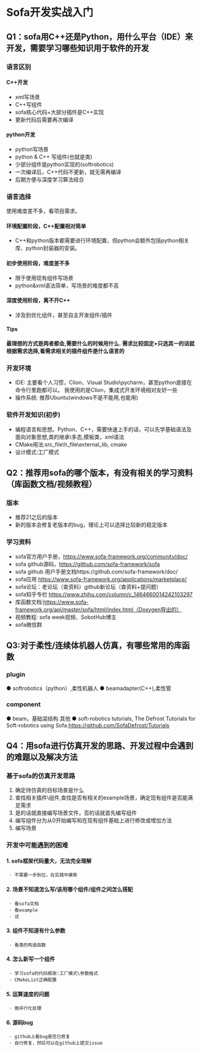 # Sofa开发实战入门

## Q1：sofa用C++还是Python，用什么平台（IDE）来开发，需要学习哪些知识用于软件的开发

### 语言区别
#### C++开发
 - xml写场景
 - C++写组件
 - sofa核心代码+大部分插件是C++实现
 - 更新代码后需要再次编译
#### python开发
 - python写场景
 - python & C++ 写组件(也就是类)
 - 少部分组件是python实现的(softrobotics)
 - 一次编译后，C++代码不更新，就无需再编译
 - 后期方便与深度学习算法结合
### 语言选择
使用难度差不多，看项目需求。

#### 环境配置阶段，C++配置相对简单
  - C++和python版本都需要进行环境配置，但python会额外包括python相关库、python封装器的安装。
#### 初步使用阶段，难度差不多
 - 限于使用现有组件写场景
 - python&xml语法简单，写场景的难度都不高
#### 深度使用阶段，离不开C++
 - 涉及到优化组件，甚至自主开发组件/插件
#### Tips
**最理想的方式是两者都会,需要什么的时候用什么.**
**需求比较固定+只选其一的话就根据需求选择,看需求相关的插件组件是什么语言的**

### 开发环境
 - IDE: 主要看个人习惯，Clion、Visual Studio\pycharm，甚至python直接在命令行里跑都可以。
我使用的是Clion，集成式开发环境相对友好一些
 - 操作系统: 推荐Ubuntu(windows不是不能用,也能用)

### 软件开发知识(初步)
- 编程语言和思想。Python、C++，需要快速上手的话，可以先学基础语法及面向对象思想,类的继承\多态\,模板类，xml语法
- CMake用法:src_file\h_file\external_lib, cmake
- 设计模式:工厂模式
## Q2：推荐用sofa的哪个版本，有没有相关的学习资料（库函数文档/视频教程）
### 版本
 - 推荐21之后的版本
 - 新的版本会修复老版本的bug，理论上可以选择比较新的稳定版本

### 学习资料
 - sofa官方用户手册，https://www.sofa-framework.org/community/doc/
 - sofa github源码，https://github.com/sofa-framework/sofa
 - sofa github 用户手册文档https://github.com/sofa-framework/doc/
 - sofa应用 https://www.sofa-framework.org/applications/marketplace/
 - sofa论坛：老论坛（查资料）github新论坛（查资料+提问题）
 - sofa知乎专栏 https://www.zhihu.com/column/c_1464660014242103297
 - 库函数文档:https://www.sofa-framework.org/api/master/sofa/html/index.html（Doxygen导出的）
 - 视频教程: sofa week视频、SobotHub博主
 - sofa微信群

## Q3:对于柔性/连续体机器人仿真，有哪些常用的库函数
### plugin
● softrobotics（python）,柔性机器人
● beamadapter(C++),柔性管
### component
● beam，基础梁结构
其他
● soft-robotics tutorials, The Defrost Tutorials for Soft-robotics using Sofa.https://github.com/SofaDefrost/Tutorials

## Q4：用sofa进行仿真开发的思路、开发过程中会遇到的难题以及解决方法
### 基于sofa的仿真开发思路
1. 确定待仿真的目标场景是什么
2. 查找相关插件\组件,查找是否有相关的example场景，确定现有组件是否能满足需求
3. 是的话就直接编写场景文件，否的话就首先编写组件
4. 编写组件分为从0开始编写和在现有组件基础上进行修改或增加方法
5. 编写场景

### 开发中可能遇到的困难
#### 1. sofa框架代码量大，无法完全理解
     · 不需要一步到位，在实践中摸索
#### 2. 场景不知道怎么写/该用哪个组件/组件之间怎么搭配
     · 看sofa文档
     · 看example
     · 试
#### 3. 组件不知道有什么参数
     · 看类的构造函数
#### 4. 怎么新写一个组件
     · 学习sofa的代码框架:工厂模式\参数格式
     · CMakeList正确配置
#### 5. 运算速度的问题
     · 做并行化处理
#### 6. 源码bug
     · github上看bug是否已修复
     · 自行修复，然后可以在github上提交issue
